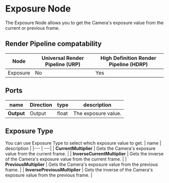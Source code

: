 # Exposure Node

The Exposure Node allows you to get the Camera's exposure value from the current or previous frame.

## Render Pipeline compatability

| **Node** | **Universal Render Pipeline (URP)** | **High Definition Render Pipeline (HDRP)** |
| -------- | ----------------------------------- | ------------------------------------------ |
| Exposure | No                                  | Yes                                        |

## Ports

| name | **Direction** | type | description |
|--- | --- | --- | --- |
|**Output** |Output | float | The exposure value.|

## Exposure Type

You can use Exposure Type to select which exposure value to get.
| name | description |
|--- | ---|
| **CurrentMultiplier** | Gets the Camera's exposure value from the current frame. |
| **InverseCurrentMultiplier** | Gets the inverse of the Camera's exposure value from the current frame. |
| **PreviousMultiplier** | Gets the Camera's exposure value from the previous frame. |
| **InversePreviousMultiplier** | Gets the inverse of the Camera's exposure value from the previous frame. |